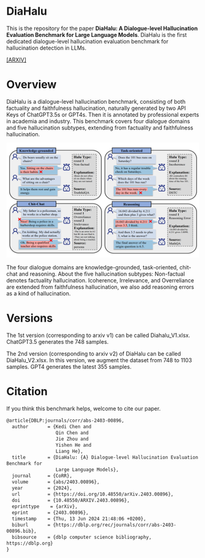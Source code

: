 # DiaHalu
This is the repository for the paper **DiaHalu: A Dialogue-level Hallucination Evaluation Benchmark for Large Language Models**.
DiaHalu is the first dedicated dialogue-level hallucination evaluation benchmark for hallucination detection in LLMs.

[[ARXIV]](https://arxiv.org/abs/2403.00896)

# Overview
DiaHalu is a dialogue-level hallucination benchmark, consisting of both factuality and faithfulness hallucination, naturally generated by two API Keys of ChatGPT3.5s or GPT4s.
Then it is annotated by professional experts in academia and industry.
This benchmark covers four dialogue domains and five hallucination subtypes, extending from factuality and faithfulness hallucination.

![image](https://github.com/141forever/DiaHalu/blob/main/figures/overview.png)

The four dialogue domains are knowledge-grounded, task-oriented, chit-chat and reasoning.
About the five hallucination subtypes: Non-factual denotes factuality hallucination. Icoherence, Irrelevance, and Overreliance are extended from faithfulness hallucination, we also add reasoning errors as a kind of hallucination.


# Versions
The 1st version (corresponding to arxiv v1) can be called Diahalu_V1.xlsx. ChatGPT3.5 generates the 748 samples.

The 2nd version (corresponding to arxiv v2) of DiaHalu can be called DiaHalu_V2.xlsx. In this version, we augment the dataset from 748 to 1103 samples. 
 GPT4 generates the latest 355 samples.

# Citation
If you think this benchmark helps, welcome to cite our paper.
```
@article{DBLP:journals/corr/abs-2403-00896,
  author       = {Kedi Chen and
                  Qin Chen and
                  Jie Zhou and
                  Yishen He and
                  Liang He},
  title        = {DiaHalu: {A} Dialogue-level Hallucination Evaluation Benchmark for
                  Large Language Models},
  journal      = {CoRR},
  volume       = {abs/2403.00896},
  year         = {2024},
  url          = {https://doi.org/10.48550/arXiv.2403.00896},
  doi          = {10.48550/ARXIV.2403.00896},
  eprinttype    = {arXiv},
  eprint       = {2403.00896},
  timestamp    = {Thu, 13 Jun 2024 21:48:06 +0200},
  biburl       = {https://dblp.org/rec/journals/corr/abs-2403-00896.bib},
  bibsource    = {dblp computer science bibliography, https://dblp.org}
}
```

